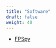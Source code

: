 ```yaml
---
title: "Software"
draft: false
weight: 40
---
```


- [FPSpy](http://presciencelab.org/FPSpy/fpspy-1.0.tgz)

